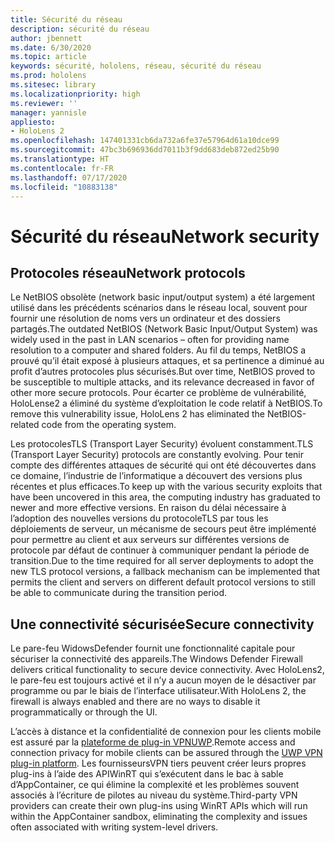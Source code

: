 ```yaml
---
title: Sécurité du réseau
description: sécurité du réseau
author: jbennett
ms.date: 6/30/2020
ms.topic: article
keywords: sécurité, hololens, réseau, sécurité du réseau
ms.prod: hololens
ms.sitesec: library
ms.localizationpriority: high
ms.reviewer: ''
manager: yannisle
appliesto:
- HoloLens 2
ms.openlocfilehash: 147401331cb6da732a6fe37e57964d61a10dce99
ms.sourcegitcommit: 47bc3b696936dd7011b3f9dd683deb872ed25b90
ms.translationtype: HT
ms.contentlocale: fr-FR
ms.lasthandoff: 07/17/2020
ms.locfileid: "10883138"
---
```

# <span data-ttu-id="636df-104">Sécurité du réseau</span><span class="sxs-lookup"><span data-stu-id="636df-104">Network security</span></span>

## <span data-ttu-id="636df-105">Protocoles réseau</span><span class="sxs-lookup"><span data-stu-id="636df-105">Network protocols</span></span>

<span data-ttu-id="636df-106">Le NetBIOS obsolète (network basic input/output system) a été largement utilisé dans les précédents scénarios dans le réseau local, souvent pour fournir une résolution de noms vers un ordinateur et des dossiers partagés.</span><span class="sxs-lookup"><span data-stu-id="636df-106">The outdated NetBIOS (Network Basic Input/Output System) was widely used in the past in LAN scenarios – often for providing name resolution to a computer and shared folders.</span></span> <span data-ttu-id="636df-107">Au fil du temps, NetBIOS a prouvé qu’il était exposé à plusieurs attaques, et sa pertinence a diminué au profit d’autres protocoles plus sécurisés.</span><span class="sxs-lookup"><span data-stu-id="636df-107">But over time, NetBIOS proved to be susceptible to multiple attacks, and its relevance decreased in favor of other more secure protocols.</span></span> <span data-ttu-id="636df-108">Pour écarter ce problème de vulnérabilité, HoloLense2 a éliminé du système d’exploitation le code relatif à NetBIOS.</span><span class="sxs-lookup"><span data-stu-id="636df-108">To remove this vulnerability issue, HoloLens 2 has eliminated the NetBIOS-related code from the operating system.</span></span>

<span data-ttu-id="636df-109">Les protocolesTLS (Transport Layer Security) évoluent constamment.</span><span class="sxs-lookup"><span data-stu-id="636df-109">TLS (Transport Layer Security) protocols are constantly evolving.</span></span> <span data-ttu-id="636df-110">Pour tenir compte des différentes attaques de sécurité qui ont été découvertes dans ce domaine, l’industrie de l’informatique a découvert des versions plus récentes et plus efficaces.</span><span class="sxs-lookup"><span data-stu-id="636df-110">To keep up with the various security exploits that have been uncovered in this area, the computing industry has graduated to newer and more effective versions.</span></span> <span data-ttu-id="636df-111">En raison du délai nécessaire à l’adoption des nouvelles versions du protocoleTLS par tous les déploiements de serveur, un mécanisme de secours peut être implémenté pour permettre au client et aux serveurs sur différentes versions de protocole par défaut de continuer à communiquer pendant la période de transition.</span><span class="sxs-lookup"><span data-stu-id="636df-111">Due to the time required for all server deployments to adopt the new TLS protocol versions, a fallback mechanism can be implemented that permits the client and servers on different default protocol versions to still be able to communicate during the transition period.</span></span>

## <span data-ttu-id="636df-112">Une connectivité sécurisée</span><span class="sxs-lookup"><span data-stu-id="636df-112">Secure connectivity</span></span> 

<span data-ttu-id="636df-113">Le pare-feu WidowsDefender fournit une fonctionnalité capitale pour sécuriser la connectivité des appareils.</span><span class="sxs-lookup"><span data-stu-id="636df-113">The Windows Defender Firewall delivers critical functionality to secure device connectivity.</span></span> <span data-ttu-id="636df-114">Avec HoloLens2, le pare-feu est toujours activé et il n’y a aucun moyen de le désactiver par programme ou par le biais de l’interface utilisateur.</span><span class="sxs-lookup"><span data-stu-id="636df-114">With HoloLens 2, the firewall is always enabled and there are no ways to disable it programmatically or through the UI.</span></span>

<span data-ttu-id="636df-115">L’accès à distance et la confidentialité de connexion pour les clients mobile est assuré par la [plateforme de plug-in VPNUWP](https://docs.microsoft.com/uwp/api/Windows.Networking.Vpn?view=winrt-19041).</span><span class="sxs-lookup"><span data-stu-id="636df-115">Remote access and connection privacy for mobile clients can be assured through the [UWP VPN plug-in platform](https://docs.microsoft.com/uwp/api/Windows.Networking.Vpn?view=winrt-19041).</span></span> <span data-ttu-id="636df-116">Les fournisseursVPN tiers peuvent créer leurs propres plug-ins à l’aide des APIWinRT qui s’exécutent dans le bac à sable d’AppContainer, ce qui élimine la complexité et les problèmes souvent associés à l’écriture de pilotes au niveau du système.</span><span class="sxs-lookup"><span data-stu-id="636df-116">Third-party VPN providers can create their own plug-ins using WinRT APIs which will run within the AppContainer sandbox, eliminating the complexity and issues often associated with writing system-level drivers.</span></span>
